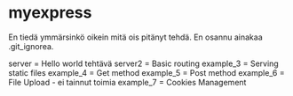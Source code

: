 # myexpress

En tiedä ymmärsinkö oikein mitä ois pitänyt tehdä. En osannu ainakaa .git_ignorea. 

server = Hello world tehtävä
server2 = Basic routing
example_3 = Serving static files
example_4 = Get method
example_5 = Post method
example_6 = File Upload - ei tainnut toimia
example_7 = Cookies Management
